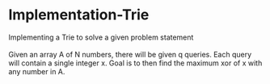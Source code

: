 # Implementation-Trie
Implementing a Trie to solve a given problem statement
<br><br>
Given an array A of N numbers, there will be given q queries. Each query will contain a single integer x. Goal is to then find the maximum xor of x with any number in A.
